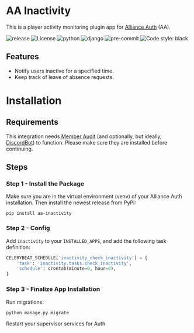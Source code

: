 # AA Inactivity

This is a player activity monitoring plugin app for [Alliance Auth](https://gitlab.com/allianceauth/allianceauth) (AA).

![release](https://img.shields.io/pypi/v/aa-inactivity?label=release)
![License](https://img.shields.io/badge/license-GPL-green)
![python](https://img.shields.io/pypi/pyversions/aa-inactivity)
![django](https://img.shields.io/pypi/djversions/aa-inactivity?label=django)
![pre-commit](https://img.shields.io/badge/pre--commit-enabled-brightgreen?logo=pre-commit&logoColor=white)
![Code style: black](https://img.shields.io/badge/code%20style-black-000000.svg)


## Features

- Notify users inactive for a specified time.
- Keep track of leave of absence requests.

# Installation

## Requirements

This integration needs [Member Audit](https://gitlab.com/ErikKalkoken/aa-memberaudit) (and optionally, but ideally, [DiscordBot](https://github.com/pvyParts/allianceauth-discordbot)) to function. Please make sure they are installed before continuing.

## Steps

### Step 1 - Install the Package

Make sure you are in the virtual environment (venv) of your Alliance Auth installation. Then install the newest release from PyPI:

`pip install aa-inactivity`

### Step 2 - Config

Add `inactivity` to your `INSTALLED_APPS`, and add the following task definition:

```python
CELERYBEAT_SCHEDULE['inactivity_check_inactivity'] = {
    'task': 'inactivity.tasks.check_inactivity',
    'schedule': crontab(minute=0, hour=0),
}
```

### Step 3 - Finalize App Installation

Run migrations:

```bash
python manage.py migrate
```

Restart your supervisor services for Auth
